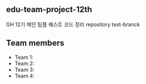 ## edu-team-project-12th
GH 12기 메인 팀플 퀘스트 코드 정리 repository test-branck

## Team members
- Team 1:
- Team 2: 
- Team 3: 
- Team 4: 
